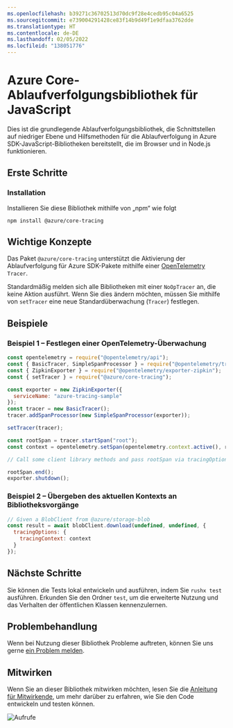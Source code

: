 ```yaml
---
ms.openlocfilehash: b39271c36702513d70dc9f28e4cedb95c04a6525
ms.sourcegitcommit: e739004291428ce83f14b9d49f1e9dfaa3762dde
ms.translationtype: HT
ms.contentlocale: de-DE
ms.lasthandoff: 02/05/2022
ms.locfileid: "138051776"
---
```

# <a name="azure-core-tracing-library-for-javascript"></a>Azure Core-Ablaufverfolgungsbibliothek für JavaScript

Dies ist die grundlegende Ablaufverfolgungsbibliothek, die Schnittstellen auf niedriger Ebene und Hilfsmethoden für die Ablaufverfolgung in Azure SDK-JavaScript-Bibliotheken bereitstellt, die im Browser und in Node.js funktionieren.

## <a name="getting-started"></a>Erste Schritte

### <a name="installation"></a>Installation

Installieren Sie diese Bibliothek mithilfe von „npm“ wie folgt

```
npm install @azure/core-tracing
```

## <a name="key-concepts"></a>Wichtige Konzepte

Das Paket `@azure/core-tracing` unterstützt die Aktivierung der Ablaufverfolgung für Azure SDK-Pakete mithilfe einer [OpenTelemetry](https://opentelemetry.io/) `Tracer`.

Standardmäßig melden sich alle Bibliotheken mit einer `NoOpTracer` an, die keine Aktion ausführt.
Wenn Sie dies ändern möchten, müssen Sie mithilfe von `setTracer` eine neue Standardüberwachung (`Tracer`) festlegen.

## <a name="examples"></a>Beispiele

### <a name="example-1---setting-an-opentelemetry-tracer"></a>Beispiel 1 – Festlegen einer OpenTelemetry-Überwachung

```js
const opentelemetry = require("@opentelemetry/api");
const { BasicTracer, SimpleSpanProcessor } = require("@opentelemetry/tracing");
const { ZipkinExporter } = require("@opentelemetry/exporter-zipkin");
const { setTracer } = require("@azure/core-tracing");

const exporter = new ZipkinExporter({
  serviceName: "azure-tracing-sample"
});
const tracer = new BasicTracer();
tracer.addSpanProcessor(new SimpleSpanProcessor(exporter));

setTracer(tracer);

const rootSpan = tracer.startSpan("root");
const context = opentelemetry.setSpan(opentelemetry.context.active(), rootSpan);

// Call some client library methods and pass rootSpan via tracingOptions.

rootSpan.end();
exporter.shutdown();
```

### <a name="example-2---passing-current-context-to-library-operations"></a>Beispiel 2 – Übergeben des aktuellen Kontexts an Bibliotheksvorgänge

```js
// Given a BlobClient from @azure/storage-blob
const result = await blobClient.download(undefined, undefined, {
  tracingOptions: {
    tracingContext: context
  }
});
```

## <a name="next-steps"></a>Nächste Schritte

Sie können die Tests lokal entwickeln und ausführen, indem Sie `rushx test` ausführen. Erkunden Sie den Ordner `test`, um die erweiterte Nutzung und das Verhalten der öffentlichen Klassen kennenzulernen.

## <a name="troubleshooting"></a>Problembehandlung

Wenn bei Nutzung dieser Bibliothek Probleme auftreten, können Sie uns gerne [ein Problem melden](https://github.com/Azure/azure-sdk-for-js/issues/new).

## <a name="contributing"></a>Mitwirken

Wenn Sie an dieser Bibliothek mitwirken möchten, lesen Sie die [Anleitung für Mitwirkende](https://github.com/Azure/azure-sdk-for-js/blob/main/CONTRIBUTING.md), um mehr darüber zu erfahren, wie Sie den Code entwickeln und testen können.

![Aufrufe](https://azure-sdk-impressions.azurewebsites.net/api/impressions/azure-sdk-for-js%2Fsdk%2Fcore%2Fcore-tracing%2FREADME.png)
